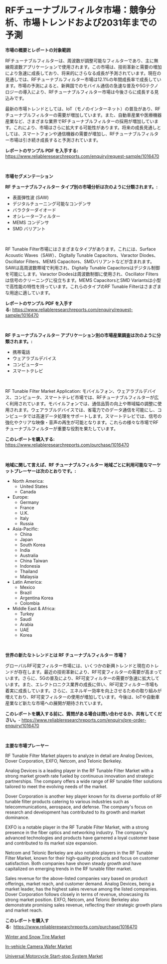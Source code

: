 <p><h1>RFチューナブルフィルタ市場：競争分析、市場トレンドおよび2031年までの予測</h1></p><p><strong>市場の概要とレポートの対象範囲</strong></p>
<p><p>RFチューナブルフィルターは、周波数が調整可能なフィルターであり、主に無線周波数アプリケーションで使用されます。この市場は、技術革新と需要の増加により急速に成長しており、将来的にさらなる成長が予測されています。現在の見通しでは、RFチューナブルフィルター市場は12.1%の年間成長率で成長しています。市場の予測によると、新興国でのモバイル通信の急速な普及や5Gテクノロジーの導入により、RFチューナブルフィルター市場は今後さらに成長する見込みです。</p><p>最新の市場トレンドとしては、IoT（モノのインターネット）の普及があり、RFチューナブルフィルターの需要が増加しています。また、自動車産業や医療機器産業など、さまざまな業界でRFチューナブルフィルターの採用が増加しています。これにより、市場はさらに拡大する可能性があります。将来の成長見通しとしては、スマートフォンや通信機器の需要が増加し、RFチューナブルフィルター市場は引き続き成長すると予測されています。</p></p>
<p><strong>レポートのサンプル PDF を入手する:</strong> <a href="https://www.reliableresearchreports.com/enquiry/request-sample/1016470">https://www.reliableresearchreports.com/enquiry/request-sample/1016470</a></p>
<p>&nbsp;</p>
<p><strong>市場セグメンテーション</strong></p>
<p><strong>RF チューナブルフィルター タイプ別の市場分析は次のように分類されます。:</strong></p>
<p><ul><li>表面弾性波 (SAW)</li><li>デジタルチューニング可能なコンデンサ</li><li>バラクターダイオード</li><li>オシレーターフィルター</li><li>MEMS コンデンサ</li><li>SMD バリアント</li></ul></p>
<p>&nbsp;</p>
<p><p>RF Tunable Filter市場にはさまざまなタイプがあります。これには、Surface Acoustic Waves（SAW）、Digitally Tunable Capacitors、Varactor Diodes、Oscillator Filters、MEMS Capacitors、SMDバリアントなどが含まれます。SAWは高周波数帯域で利用され、Digitally Tunable Capacitorsはデジタル制御を可能にします。Varactor Diodesは周波数制御に使用され、Oscillator Filtersは信号のクリーニングに役立ちます。MEMS CapacitorsとSMD Variantsは小型で高性能の特性を持っています。これらのタイプのRF Tunable Filterはさまざまな用途に適しています。</p></p>
<p><strong>レポートのサンプル PDF を入手する:</strong>&nbsp;<a href="https://www.reliableresearchreports.com/enquiry/request-sample/1016470">https://www.reliableresearchreports.com/enquiry/request-sample/1016470</a></p>
<p>&nbsp;</p>
<p><strong> RF チューナブルフィルター アプリケーション別の市場産業調査は次のように分類されます。:</strong></p>
<p><ul><li>携帯電話</li><li>ウェアラブルデバイス</li><li>コンピューター</li><li>スマートテレビ</li></ul></p>
<p>&nbsp;</p>
<p><p>RF Tunable Filter Market Application: モバイルフォン、ウェアラブルデバイス、コンピュータ、スマートテレビ市場では、RFチューナブルフィルターが広く利用されています。モバイルフォンでは、通信品質の向上や帯域幅の調整に使用されます。ウェアラブルデバイスでは、省電力でのデータ通信を可能にし、コンピュータでは高速データ処理をサポートします。スマートテレビでは、信号の強化やクリアな映像・音声の再生が可能となります。これらの様々な市場でRFチューナブルフィルターが重要な役割を果たしています。</p></p>
<p><strong>このレポートを購入する:</strong>&nbsp; <a href="https://www.reliableresearchreports.com/purchase/1016470">https://www.reliableresearchreports.com/purchase/1016470</a></p>
<p>&nbsp;</p>
<p><strong>地域に関して言えば、RF チューナブルフィルター 地域ごとに利用可能なマーケットプレーヤーは次のとおりです。:</strong></p>
<p><ul>
    <li>
        North America:
        <ul>
            <li>United States</li>
            <li>Canada</li>
        </ul>
    </li>
    <li>
        Europe:
        <ul>
            <li>Germany</li>
            <li>France</li>
            <li>U.K.</li>
            <li>Italy</li>
            <li>Russia</li>
        </ul>
    </li>
    <li>
        Asia-Pacific:
        <ul>
            <li>China</li>
            <li>Japan</li>
            <li>South Korea</li>
            <li>India</li>
            <li>Australia</li>
            <li>China Taiwan</li>
            <li>Indonesia</li>
            <li>Thailand</li>
            <li>Malaysia</li>
        </ul>
    </li>
    <li>
        Latin America:
        <ul>
            <li>Mexico</li>
            <li>Brazil</li>
            <li>Argentina Korea</li>
            <li>Colombia</li>
        </ul>
    </li>
    <li>
        Middle East & Africa:
        <ul>
            <li>Turkey</li>
            <li>Saudi</li>
            <li>Arabia</li>
            <li>UAE</li>
            <li>Korea</li>
        </ul>
    </li>
    </ul></p>
<p>&nbsp;</p>
<p><strong>世界の新たなトレンドとは RF チューナブルフィルター 市場？</strong></p>
<p><p>グローバルRF可変フィルター市場には、いくつかの新興トレンドと現在のトレンドが存在します。最近の技術革新により、RF可変フィルターの需要が高まっています。さらに、5Gの普及により、RF可変フィルターの需要が急速に拡大しています。また、エレクトロニクス業界の成長に伴い、RF可変フィルター市場も着実に成長しています。さらに、エネルギー効率を向上させるための取り組みが増えており、RF可変フィルターの使用が増加しています。今後は、IoTや自動車産業など新たな市場への展開が期待されています。</p></p>
<p><strong>このレポートを購入する前に、質問がある場合は問い合わせるか、共有してください。</strong>- <a href="https://www.reliableresearchreports.com/enquiry/pre-order-enquiry/1016470">https://www.reliableresearchreports.com/enquiry/pre-order-enquiry/1016470</a></p>
<p>&nbsp;</p>
<p><strong>主要な市場プレーヤー</strong></p>
<p><p>RF Tunable Filter Market players to analyze in detail are Analog Devices, Dover Corporation, EXFO, Netcom, and Telonic Berkeley.</p><p>Analog Devices is a leading player in the RF Tunable Filter Market with a strong market growth rate fueled by continuous innovation and strategic partnerships. The company offers a wide range of RF tunable filter solutions tailored to meet the evolving needs of the market.</p><p>Dover Corporation is another key player known for its diverse portfolio of RF tunable filter products catering to various industries such as telecommunications, aerospace, and defense. The company's focus on research and development has contributed to its growth and market dominance.</p><p>EXFO is a notable player in the RF Tunable Filter Market, with a strong presence in the fiber optics and networking industry. The company's advanced technologies and products have garnered a loyal customer base and contributed to its market size expansion.</p><p>Netcom and Telonic Berkeley are also notable players in the RF Tunable Filter Market, known for their high-quality products and focus on customer satisfaction. Both companies have shown steady growth and have capitalized on emerging trends in the RF tunable filter market.</p><p>Sales revenue for the above-listed companies vary based on product offerings, market reach, and customer demand. Analog Devices, being a market leader, has the highest sales revenue among the listed companies. Dover Corporation follows closely in terms of revenue, showcasing its strong market position. EXFO, Netcom, and Telonic Berkeley also demonstrate promising sales revenue, reflecting their strategic growth plans and market reach.</p></p>
<p><strong>このレポートを購入する:</strong>&nbsp;&nbsp;<a href="https://www.reliableresearchreports.com/purchase/1016470">https://www.reliableresearchreports.com/purchase/1016470</a></p>
<p><p><a href="https://github.com/jodemen/Market-Research-Report-List-1/blob/main/winter-and-snow-tire-market.md">Winter and Snow Tire Market</a></p><p><a href="https://github.com/jj19131/Market-Research-Report-List-1/blob/main/in-vehicle-camera-wafer-market.md">In-vehicle Camera Wafer Market</a></p><p><a href="https://github.com/Sarissaschmalingtr6fz2739/Market-Research-Report-List-1/blob/main/universal-motorcycle-start-stop-system-market.md">Universal Motorcycle Start-stop System Market</a></p></p>